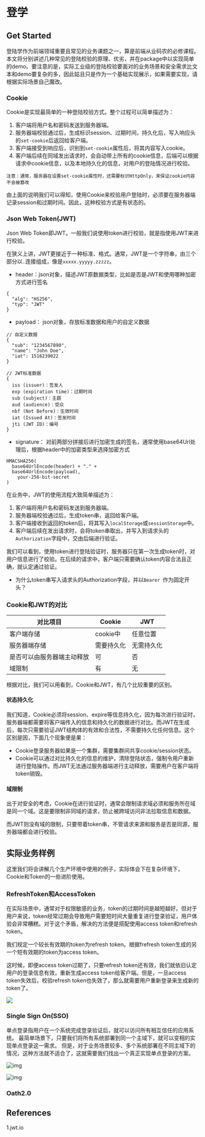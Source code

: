 # 登学

## Get Started

登陆学作为前端领域重要且常见的业务课题之一，算是前端从业码农的必修课程。本文将分别讲述几种常见的登陆校验的原理、优劣，并在package中以实现简单的demo。要注意的是，实际工业级的登陆校验要面对的业务场景和安全需求比文本和demo要复杂的多，因此姑且只是作为一个基础实现展示，如果需要实现，请根据实际场景自己魔改。


### Cookie

Cookie是实现最简单的一种登陆校验方式。整个过程可以简单描述为：

1. 客户端将用户名和密码发送到服务器端。
2. 服务器端校验通过后，生成标识session、过期时间，持久化后，写入响应头的`set-cookie`后返回给客户端。
3. 客户端接受到响应后，识别到`set-cookie`属性后，将其内容写入cookie。
4. 客户端后续在同域发出请求时，会自动带上所有的cookie信息，后端可以根据请求中cookie信息，以及本地持久化的信息，对用户的登陆情况进行校验。

`注意：通常，服务器在设置set-cookie属性时，还需要标识HttpOnly，来保证cookie内容不会被篡改`

由上面的说明我们可以得知，使用Cookie来校验用户登陆时，必须要在服务器端记录session和过期时间。因此，这种校验方式是有状态的。


### Json Web Token(JWT)

Json Web Token即JWT。一般我们说使用token进行校验，就是指使用JWT来进行校验。

在狭义上讲，JWT更接近于一种标准、格式。通常，JWT是一个字符串，由三个部分以`.`连接组成，像是`xxxxx.yyyyy.zzzzz`。

+ header：json对象，描述JWT原数据类型，比如是否是JWT和使用哪种加密方式进行签名
  
```
{
  "alg": "HS256",
  "typ": "JWT"
}
```

+ payload： json对象，存放标准数据和用户的自定义数据
  
```
// 自定义数据
{
  "sub": "1234567890",
  "name": "John Doe",
  "iat": 1516239022
}

// JWT标准数据
{
  iss (issuer)：签发人
  exp (expiration time)：过期时间
  sub (subject)：主题
  aud (audience)：受众
  nbf (Not Before)：生效时间
  iat (Issued At)：签发时间
  jti (JWT ID)：编号
}
```

+ signature： 对前两部分拼接后进行加密生成的签名，通常使用base64Url处理后，根据header中的加密类型来选择加密方式

```
HMACSHA256(
  base64UrlEncode(header) + "." +
  base64UrlEncode(payload),
	your-256-bit-secret
)
```

在业务中，JWT的使用流程大致简单描述为：

1. 客户端将用户名和密码发送到服务器端。
2. 服务器端校验通过后，生成token串，返回给客户端。
3. 客户端接收到返回的token后，将其写入`localStorage`或`sessionStorage`中。
4. 客户端后续在发出请求时，会将token串取出，并写入到请求头的`Authorization`字段中，交由后端进行验证。

我们可以看到，使用token进行登陆验证时，服务器只在第一次生成token时，对用户信息进行了校验。在后续的请求中，客户端只需要确认token内容合法且正确，就认定通过验证。

+ 为什么token串写入请求头的Authorization字段，并以`Bearer `作为固定开头？

### Cookie和JWT的对比

| 对比项目 | Cookie | JWT |
| ------ | ------ | ------ |
| 客户端存储 | cookie中 | 任意位置 |
| 服务器端存储 | 需要持久化 | 无需持久化 |
| 是否可以由服务器端主动释放 | 可 | 否 |
| 域限制 | 有 | 无 |

根据对比，我们可以用看到，Cookie和JWT，有几个比较重要的区别。

#### 状态持久化

我们知道，Cookie必须将session、expire等信息持久化，因为每次进行验证时，服务器端都需要将客户端传入的信息和持久化的数据进行对比。而JWT在生成后，每次只需要验证JWT结构体的有效和合法性，不需要持久化任何信息。这个区别是因，下面几个现象便是果：

  + Cookie登录服务器如果是一个集群，需要集群间共享cookie/session状态。
  + Cookie可以通过对比持久化的信息的维护，清除登陆状态，强制令用户重新进行登陆操作。而JWT无法通过服务器端进行主动释放，需要用户在客户端将token销毁。

#### 域限制
出于对安全的考虑，Cookie在进行验证时，通常会限制请求域必须和服务所在域是同一个域。这是要限制非同域的请求，防止被跨域访问非法拉取信息和数据。

而JWT则没有域的限制，只要带着token串，不管请求来源和服务是否是同源，服务器端都会进行校验。


## 实际业务样例

这里我们将会讲解几个生产环境中使用的例子，实际体会下在复杂环境下，Cookie和Token的一些进阶使用。

### RefreshToken和AccessToken

在实际场景中，通常对于权限敏感的业务，token的过期时间是越短越好。但对于用户来说，token经常过期会导致用户需要短时间大量重复进行登录验证，用户体验会非常糟糕。对于这个矛盾，解决的方法便是搭配使用access token和refresh token。

我们规定一个较长有效期的token为refresh token。根据frefresh token生成的另一个短有效期的token为access token。

这时候，即便access token过期了，只要refresh token还有效，我们就依旧认定用户的登录信息有效，重新生成access token给客户端。但是，一旦access token失效后，校验refresh token也失效了，那么就需要用户重新登录来生成新的token了。

![](https://pic3.zhimg.com/80/v2-8305486dc3674c6ff3e48bbac52194aa_1440w.jpg)

### Single Sign On(SSO)

单点登录指用户在一个系统完成登录验证后，就可以访问所有相互信任的应用系统。
最简单场景下，只要我们将所有系统部署到同一个主域下，就可以变相的实现单点登录这一需求。
但是，对于业务场景较多、多个系统部署在不同主域下的情况，这种方法就不适合了，这就需要我们找出一个真正实现单点登录的方案。

![img](https://pic2.zhimg.com/80/v2-4ed3b7780fbda08eb9f5a40f4959c135_1440w.jpg)

![img](https://pic2.zhimg.com/80/v2-1e86c5e1586a2d19b24e9bd35859f135_1440w.jpg)

### Oath2.0



## References
1.jwt.io